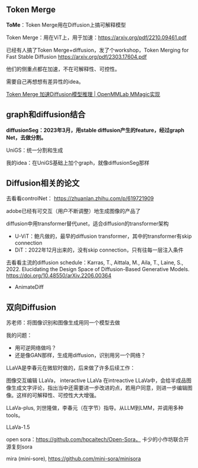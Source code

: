 ## Token Merge

**ToMe**：Token Merge用在Diffusion上搞可解释模型

Token Merge：用在ViT上，用于加速：https://arxiv.org/pdf/2210.09461.pdf

已经有人搞了Token Merge+diffusion，发了个workshop，Token Merging for Fast Stable Diffusion https://arxiv.org/pdf/2303.17604.pdf

他们的侧重点都在加速，不在可解释性、可控性。

需要自己再想想有差异性的idea。

[Token Merge 加速Diffusion模型推理 | OpenMMLab MMagic实现](https://zhuanlan.zhihu.com/p/625899991)

## graph和diffusion结合

**diffusionSeg：2023年3月，用stable diffusion产生的feature，经过graph Net，去做分割。**

UniGS：统一分割和生成

我的idea：在UniGS基础上加个graph，就像diffusionSeg那样

## Diffusion相关的论文

去看看controlNet： https://zhuanlan.zhihu.com/p/619721909

adobe已经有可交互（用户不断调整）地生成图像的产品了

diffusion中用transformer替代unet，适合diffusion的transformer架构

* U-ViT：鲍凡做的，最早的diffusion transformer，其中的transformer有skip connection
* DiT：2022年12月出来的，没有skip connection，只有往每一层注入条件

去看看主流的diffusion schedule：Karras, T., Aittala, M., Aila, T., Laine, S., 2022. Elucidating the Design Space of Diffusion-Based Generative Models. https://doi.org/10.48550/arXiv.2206.00364

* AnimateDiff

## 双向Diffusion

苏老师：将图像识别和图像生成用同一个模型去做

我的问题：

* 用可逆网络做吗？
* 还是像GAN那样，生成用diffusion，识别用另一个网络？

LLaVA是李春元在微软时做的，后来做了许多后续工作：

图像交互编辑 LLaVa， interactive LLaVa 在intreactive LLaVa中，会给半成品图像生成文字评论，指出当中还需要进一步改进的点，若用户同意，则进一步编辑图像。这样的可解释性、可控性大大增强。

LLaVa-plus, 刘世隆做，李春元（在字节）指导。从LLM到LMM，并调用多种tools。

LLaVa-1.5

open sora：https://github.com/hpcaitech/Open-Sora， 卡少的小作坊联合开源复刻sora

mira (mini-sore),  https://github.com/mini-sora/minisora
